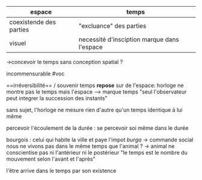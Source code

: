 
espace|temps
--|--
 coexistende des parties|"excluance" des parties
visuel |necessité d'insciption marque dans l'espace
 ->concevoir le temps sans conception spatial ? 
 
 incommensurable #voc
 
 ==irréversibilité== / souvenir
  temps **repose** sur de l'espace: horloge ne montre pas le temps mais l'espace --> marque temps
"seul l'observateur peut integrer la succession des instants"

sans sujet, l'horloge ne mesure rien d'autre qu'un
temps identique à lui même

percevoir l'écoulement de la durée : se percevoir soi même dans le durée

  bourgois : celui qui habite la ville et paye l'impot
  *burga*
  -> commande social
nous ne vivons pas dans le même temps que l'animal ?
-> animal ne conscientise pas ni l'antérieur ni le postérieur 
"le temps est le nombre du mouvement selon l'avant et l'après"

l'être arrive dans le temps par son existence